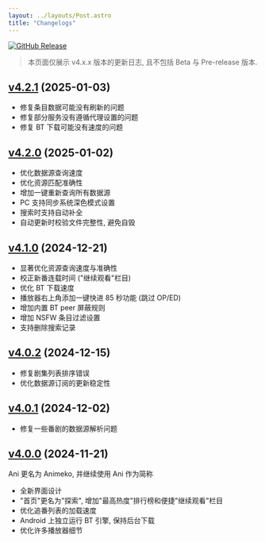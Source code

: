```yaml
---
layout: ../layouts/Post.astro
title: "Changelogs"
---
```


[![GitHub Release](https://img.shields.io/github/v/release/open-ani/animeko?sort=semver&display_name=tag&style=flat-square)](https://github.com/open-ani/animeko/releases/latest)

> 本页面仅展示 v4.x.x 版本的更新日志, 且不包括 Beta 与 Pre-release 版本.

## [v4.2.1](https://github.com/open-ani/animeko/releases/tag/v4.2.1) (2025-01-03)

- 修复条目数据可能没有刷新的问题
- 修复部分服务没有遵循代理设置的问题
- 修复 BT 下载可能没有速度的问题

## [v4.2.0](https://github.com/open-ani/animeko/releases/tag/v4.2.0) (2025-01-02)

- 优化数据源查询速度
- 优化资源匹配准确性
- 增加一键重新查询所有数据源
- PC 支持同步系统深色模式设置
- 搜索时支持自动补全
- 自动更新时校验文件完整性, 避免自毁

## [v4.1.0](https://github.com/open-ani/animeko/releases/tag/v4.1.0) (2024-12-21)

- 显著优化资源查询速度与准确性
- 校正新番连载时间 ("继续观看"栏目)
- 优化 BT 下载速度
- 播放器右上角添加一键快进 85 秒功能 (跳过 OP/ED)
- 增加内置 BT peer 屏蔽规则
- 增加 NSFW 条目过滤设置
- 支持删除搜索记录

## [v4.0.2](https://github.com/open-ani/animeko/releases/tag/v4.0.2) (2024-12-15)

- 修复剧集列表排序错误
- 优化数据源订阅的更新稳定性

## [v4.0.1](https://github.com/open-ani/animeko/releases/tag/v4.0.1) (2024-12-02)

- 修复一些番剧的数据源解析问题

## [v4.0.0](https://github.com/open-ani/animeko/releases/tag/v4.0.0) (2024-11-21)

Ani 更名为 Animeko, 并继续使用 Ani 作为简称

- 全新界面设计
- "首页"更名为"探索", 增加"最高热度"排行榜和便捷"继续观看"栏目
- 优化追番列表的加载速度
- Android 上独立运行 BT 引擎, 保持后台下载
- 优化许多播放器细节
